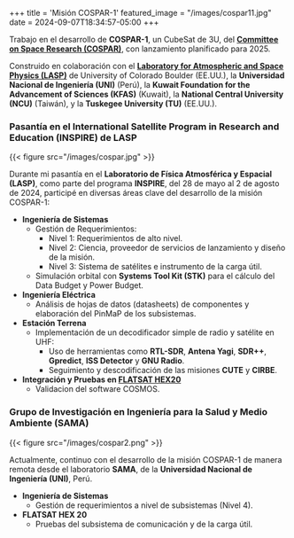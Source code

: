 +++
title = 'Misión COSPAR-1'
featured_image = "/images/cospar11.jpg"
date = 2024-09-07T18:34:57-05:00
+++

Trabajo en el desarrollo de **COSPAR-1**, un CubeSat de 3U, del **[Committee on Space Research (COSPAR)](https://cosparhq.cnes.fr/)**, con lanzamiento planificado para 2025.

Construido en colaboración con el **[Laboratory for Atmospheric and Space Physics (LASP)](https://lasp.colorado.edu/)** de University of Colorado Boulder (EE.UU.), la **Universidad Nacional de Ingeniería (UNI)** (Perú), la **Kuwait Foundation for the Advancement of Sciences (KFAS)** (Kuwait), la **National Central University (NCU)** (Taiwán), y la **Tuskegee University (TU)** (EE.UU.).

### Pasantía en el International Satellite Program in Research and Education (INSPIRE) de LASP

{{< figure src="/images/cospar.jpg" >}}

Durante mi pasantía en el **Laboratorio de Física Atmosférica y Espacial (LASP)**, como parte del programa **INSPIRE**, del 28 de mayo al 2 de agosto de 2024, participé en diversas áreas clave del desarrollo de la misión COSPAR-1:

* **Ingeniería de Sistemas**
    - Gestión de Requerimientos: 
      - Nivel 1: Requerimientos de alto nivel.
      - Nivel 2: Ciencia, proveedor de servicios de lanzamiento y diseño de la misión.
      - Nivel 3: Sistema de satélites e instrumento de la carga útil.
    - Simulación orbital con **Systems Tool Kit (STK)** para el cálculo del Data Budget y Power Budget.
* **Ingeniería Eléctrica**
    - Análisis de hojas de datos (datasheets) de componentes y elaboración del PinMaP de los subsistemas.
* **Estación Terrena**
    - Implementación de un decodificador simple de radio y satélite en UHF:
        - Uso de herramientas como **RTL-SDR**, **Antena Yagi**, **SDR++**, **Gpredict**, **ISS Detector** y **GNU Radio**.
        - Seguimiento y descodificación de las misiones **CUTE** y **CIRBE**.
* **Integración y Pruebas en [FLATSAT HEX20](https://hex20.com.au/products/flatsat/)**
    - Validacion del software COSMOS.

### Grupo de Investigación en Ingeniería para la Salud y Medio Ambiente (SAMA)
{{< figure src="/images/cospar2.png" >}}

Actualmente, continuo con el desarrollo de la misión COSPAR-1 de manera remota desde el laboratorio **SAMA**, de la **Universidad Nacional de Ingeniería (UNI)**, Perú.
* **Ingeniería de Sistemas**
    - Gestión de requerimientos a nivel de subsistemas (Nivel 4).
* **FLATSAT HEX 20**
    - Pruebas del subsistema de comunicación y de la carga útil.